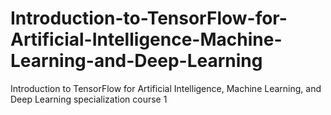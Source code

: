 # Introduction-to-TensorFlow-for-Artificial-Intelligence-Machine-Learning-and-Deep-Learning
Introduction to TensorFlow for Artificial Intelligence, Machine Learning, and Deep Learning specialization course 1
